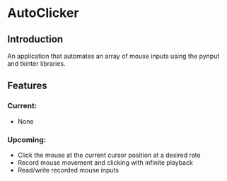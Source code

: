 # AutoClicker

## Introduction
An application that automates an array of mouse inputs using the pynput and tkinter 
libraries.

## Features
### Current:
- None

### Upcoming:
- Click the mouse at the current cursor position at a desired rate
- Record mouse movement and clicking with infinite playback
- Read/write recorded mouse inputs